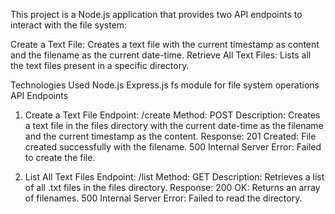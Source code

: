 This project is a Node.js application that provides two API endpoints to interact with the file system:

Create a Text File: Creates a text file with the current 
timestamp as content and the filename as the current date-time.
Retrieve All Text Files: Lists all the text files present in a specific directory.

Technologies Used
Node.js
Express.js
fs module for file system operations
API Endpoints

1. Create a Text File
Endpoint: /create
Method: POST
Description: Creates a text file in the files directory with the current date-time as the filename and the current timestamp as the content.
Response:
201 Created: File created successfully with the filename.
500 Internal Server Error: Failed to create the file.

2. List All Text Files
Endpoint: /list
Method: GET
Description: Retrieves a list of all .txt files in the files directory.
Response:
200 OK: Returns an array of filenames.
500 Internal Server Error: Failed to read the directory.